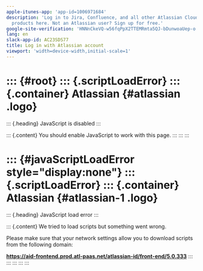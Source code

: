 ```yaml
---
apple-itunes-app: 'app-id=1006971684'
description: 'Log in to Jira, Confluence, and all other Atlassian Cloud
  products here. Not an Atlassian user? Sign up for free.'
google-site-verification: 'HNNnCkeVQ-w56fqPpX2TTEMRmta5QJ-bDunwoaUep-o'
lang: en
slack-app-id: AC23SDS77
title: Log in with Atlassian account
viewport: 'width=device-width,initial-scale=1'
---
```


::: {#root}
::: {.scriptLoadError}
::: {.container}
Atlassian {#atlassian .logo}
=========

::: {.heading}
JavaScript is disabled
:::

::: {.content}
You should enable JavaScript to work with this page.
:::
:::
:::

::: {#javaScriptLoadError style="display:none"}
::: {.scriptLoadError}
::: {.container}
Atlassian {#atlassian-1 .logo}
=========

::: {.heading}
JavaScript load error
:::

::: {.content}
We tried to load scripts but something went wrong.

Please make sure that your network settings allow you to download
scripts from the following domain:

**https://aid-frontend.prod.atl-paas.net/atlassian-id/front-end/5.0.333**
:::
:::
:::
:::
:::
